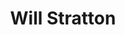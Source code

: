 ---
title: "Will Stratton"
summary: "Will Stratton is an American singer-songwriter and composer. He released his first album during the summer after graduating from high school and has gone on to release a total of seven albums."
image: "will-stratton.jpg"
apple_music_artist_url: "https://music.apple.com/gb/artist/will-stratton/212894782"
wikipedia_url: "https://en.wikipedia.org/wiki/Will_Stratton"
---